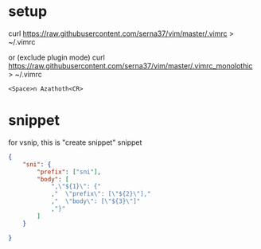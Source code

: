 # setup
curl https://raw.githubusercontent.com/serna37/vim/master/.vimrc > ~/.vimrc

or (exclude plugin mode)
curl https://raw.githubusercontent.com/serna37/vim/master/.vimrc_monolothic > ~/.vimrc


```initiation.vim
<Space>n Azathoth<CR>
```

# snippet
for vsnip, this is "create snippet" snippet

```vsnip.json
{
    "sni": {
        "prefix": ["sni"],
        "body": [
            ",\"${1}\": {"
            ,"  \"prefix\": [\"${2}\"],"
            ,"  \"body\": [\"${3}\"]"
            ,"}"
        ]
    }

}
```
